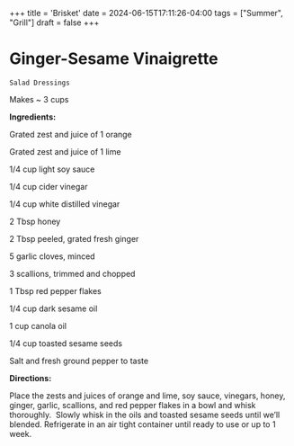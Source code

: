 +++
title = 'Brisket'
date = 2024-06-15T17:11:26-04:00
tags = ["Summer", "Grill"]
draft = false
+++
# Ginger-Sesame Vinaigrette

`Salad Dressings`

Makes ~ 3 cups

**Ingredients:** 

Grated zest and juice of 1 orange

Grated zest and juice of 1 lime

1/4 cup light soy sauce

1/4 cup cider vinegar 

1/4 cup white distilled vinegar 

2 Tbsp honey

2 Tbsp peeled, grated fresh ginger

5 garlic cloves, minced

3 scallions, trimmed and chopped

1 Tbsp red pepper flakes

1/4 cup dark sesame oil

1 cup canola oil

1/4 cup toasted sesame seeds

Salt and fresh ground pepper to taste

**Directions:**

Place the zests and juices of orange and lime, soy sauce, vinegars, honey, ginger, garlic, scallions, and red pepper flakes in a bowl and whisk thoroughly.  Slowly whisk in the oils and toasted sesame seeds until we’ll blended. Refrigerate in an air tight container until ready to use or up to 1 week. 
